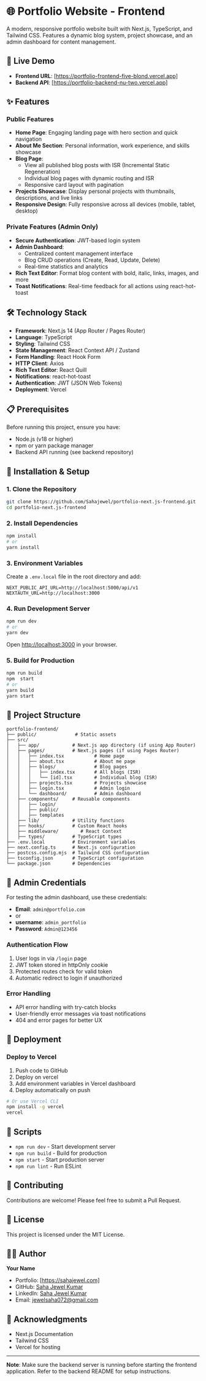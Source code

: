 # 🌐 Portfolio Website - Frontend

A modern, responsive portfolio website built with Next.js, TypeScript, and Tailwind CSS. Features a dynamic blog system, project showcase, and an admin dashboard for content management.

## 🚀 Live Demo

- **Frontend URL**: [https://portfolio-frontend-five-blond.vercel.app]
- **Backend API**: [https://portfolio-backend-nu-two.vercel.app]

## ✨ Features

### Public Features
- **Home Page**: Engaging landing page with hero section and quick navigation
- **About Me Section**: Personal information, work experience, and skills showcase
- **Blog Page**: 
  - View all published blog posts with ISR (Incremental Static Regeneration)
  - Individual blog pages with dynamic routing and ISR
  - Responsive card layout with pagination
- **Projects Showcase**: Display personal projects with thumbnails, descriptions, and live links
- **Responsive Design**: Fully responsive across all devices (mobile, tablet, desktop)

### Private Features (Admin Only)
- **Secure Authentication**: JWT-based login system
- **Admin Dashboard**: 
  - Centralized content management interface
  - Blog CRUD operations (Create, Read, Update, Delete)
  - Real-time statistics and analytics
- **Rich Text Editor**: Format blog content with bold, italic, links, images, and more
- **Toast Notifications**: Real-time feedback for all actions using react-hot-toast

## 🛠️ Technology Stack

- **Framework**: Next.js 14 (App Router / Pages Router)
- **Language**: TypeScript
- **Styling**: Tailwind CSS
- **State Management**: React Context API / Zustand
- **Form Handling**: React Hook Form
- **HTTP Client**: Axios
- **Rich Text Editor**: React Quill
- **Notifications**: react-hot-toast
- **Authentication**: JWT (JSON Web Tokens)
- **Deployment**: Vercel

## 📋 Prerequisites

Before running this project, ensure you have:

- Node.js (v18 or higher)
- npm or yarn package manager
- Backend API running (see backend repository)

## 🔧 Installation & Setup

### 1. Clone the Repository

```bash
git clone https://github.com/Sahajewel/portfolio-next.js-frontend.git
cd portfolio-next.js-frontend
```

### 2. Install Dependencies

```bash
npm install
# or
yarn install
```

### 3. Environment Variables

Create a `.env.local` file in the root directory and add:

```env
NEXT_PUBLIC_API_URL=http://localhost:5000/api/v1
NEXTAUTH_URL=http://localhost:3000
```

### 4. Run Development Server

```bash
npm run dev
# or
yarn dev
```

Open [http://localhost:3000](http://localhost:3000) in your browser.

### 5. Build for Production

```bash
npm run build
npm  start
# or
yarn build
yarn start
```

## 📁 Project Structure

```
portfolio-frontend/
├── public/              # Static assets
├── src/
│   ├── app/            # Next.js app directory (if using App Router)
│   ├── pages/          # Next.js pages (if using Pages Router)
│   │   ├── index.tsx           # Home page
│   │   ├── about.tsx           # About me page
│   │   ├── blogs/              # Blog pages
│   │   │   ├── index.tsx       # All blogs (ISR)
│   │   │   └── [id].tsx        # Individual blog (ISR)
│   │   ├── projects.tsx        # Projects showcase
│   │   ├── login.tsx           # Admin login
│   │   └── dashboard/          # Admin dashboard
│   ├── components/     # Reusable components
│   │   ├── login/
│   │   ├── public/
│   │   ├── templates
│   ├── lib/            # Utility functions
│   ├── hooks/          # Custom React hooks
│   ├── middleware/        # React Context
│   ├── types/          # TypeScript types        
├── .env.local          # Environment variables
├── next.config.ts      # Next.js configuration
├── postcss.config.mjs  # Tailwind CSS configuration
├── tsconfig.json       # TypeScript configuration
└── package.json        # Dependencies
```

## 🔐 Admin Credentials

For testing the admin dashboard, use these credentials:

- **Email**: `admin@portfolio.com`
- or
- **username**: `admin_portfolio`
- **Password**: `Admin@123456`


### Authentication Flow

1. User logs in via `/login` page
2. JWT token stored in httpOnly cookie
3. Protected routes check for valid token
4. Automatic redirect to login if unauthorized

### Error Handling

- API error handling with try-catch blocks
- User-friendly error messages via toast notifications
- 404 and error pages for better UX

## 🚀 Deployment

### Deploy to Vercel

1. Push code to GitHub
2. Deploy on vercel
3. Add environment variables in Vercel dashboard
4. Deploy automatically on push

```bash
# Or use Vercel CLI
npm install -g vercel
vercel
```

## 📝 Scripts

- `npm run dev` - Start development server
- `npm run build` - Build for production
- `npm start` - Start production server
- `npm run lint` - Run ESLint


## 🤝 Contributing

Contributions are welcome! Please feel free to submit a Pull Request.

## 📄 License

This project is licensed under the MIT License.

## 👨‍💻 Author

**Your Name**
- Portfolio: [https://sahajewel.com]
- GitHub: [Saha Jewel Kumar](https://github.com/Sahajewel)
- LinkedIn: [Saha Jewel Kumar](https://www.linkedin.com/in/sahajewelkumar)
- Email: jewelsaha072@gmail.com

## 🙏 Acknowledgments

- Next.js Documentation
- Tailwind CSS
- Vercel for hosting

---

**Note**: Make sure the backend server is running before starting the frontend application. Refer to the backend README for setup instructions.